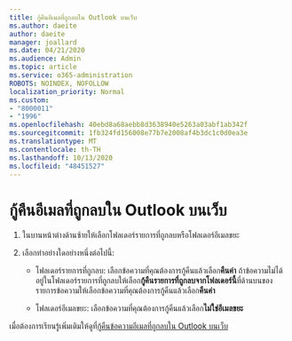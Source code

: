 ```yaml
---
title: กู้คืนอีเมลที่ถูกลบใน Outlook บนเว็บ
ms.author: daeite
author: daeite
manager: joallard
ms.date: 04/21/2020
ms.audience: Admin
ms.topic: article
ms.service: o365-administration
ROBOTS: NOINDEX, NOFOLLOW
localization_priority: Normal
ms.custom:
- "8000011"
- "1996"
ms.openlocfilehash: 40ebd8a68aebb8d3638940e5263a03abf1ab342f
ms.sourcegitcommit: 1fb324fd156008e77b7e2008af4b3dc1c0d0ea3e
ms.translationtype: MT
ms.contentlocale: th-TH
ms.lasthandoff: 10/13/2020
ms.locfileid: "48451527"
---
```

# <a name="recover-deleted-email-in-outlook-on-the-web"></a>กู้คืนอีเมลที่ถูกลบใน Outlook บนเว็บ

1. ในบานหน้าต่างด้านซ้ายให้เลือกโฟลเดอร์รายการที่ถูกลบหรือโฟลเดอร์อีเมลขยะ

2. เลือกทำอย่างใดอย่างหนึ่งต่อไปนี้:

    - โฟลเดอร์รายการที่ถูกลบ: เลือกข้อความที่คุณต้องการกู้คืนแล้วเลือก**คืนค่า** ถ้าข้อความไม่ได้อยู่ในโฟลเดอร์รายการที่ถูกลบให้เลือก**กู้คืนรายการที่ถูกลบจากโฟลเดอร์นี้**ที่ด้านบนของรายการข้อความให้เลือกข้อความที่คุณต้องการกู้คืนแล้วเลือก**คืนค่า**

    - โฟลเดอร์อีเมลขยะ: เลือกข้อความที่คุณต้องการกู้คืนแล้วเลือก**ไม่ใช่อีเมลขยะ**

เมื่อต้องการเรียนรู้เพิ่มเติมให้ดูที่[กู้คืนข้อความอีเมลที่ถูกลบใน Outlook บนเว็บ](https://support.office.com/article/a8ca78ac-4721-4066-95dd-571842e9fb11)
